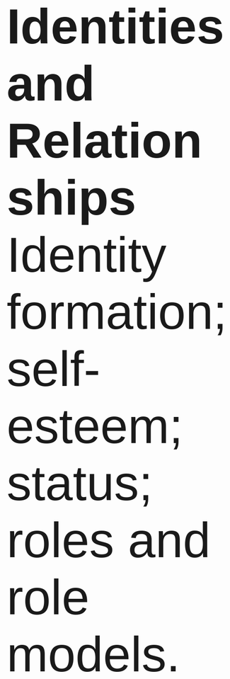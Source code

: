 
<!--<style>@import url(https://cdn.rawgit.com/dreampulse/computer-modern-web-font/master/font/Sans/cmun-sans.css);</style>-->
<span style='@import url(https://cdn.rawgit.com/dreampulse/computer-modern-web-font/master/font/Sans/cmun-sans.css); font-size: 112px; font-family: "Computer Modern Sans", sans-serif;'>**Identities and Relationships**</span><br/>
<span style='@import url(https://cdn.rawgit.com/dreampulse/computer-modern-web-font/master/font/Sans/cmun-sans.css); font-size: 112px; font-family: "Computer Modern Sans", sans-serif;'>Identity formation; self-esteem; status; roles and role models.</span>

